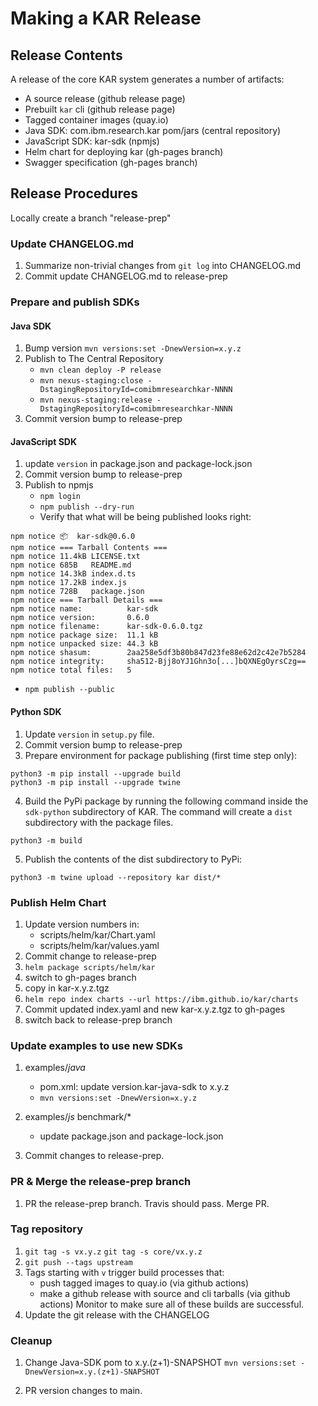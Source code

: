 # Making a KAR Release

## Release Contents

A release of the core KAR system generates a number of artifacts:

+ A source release (github release page)
+ Prebuilt `kar` cli (github release page)
+ Tagged container images (quay.io)
+ Java SDK: com.ibm.research.kar pom/jars (central repository)
+ JavaScript SDK: kar-sdk (npmjs)
+ Helm chart for deploying kar (gh-pages branch)
+ Swagger specification (gh-pages branch)

## Release Procedures

Locally create a branch "release-prep"

### Update CHANGELOG.md

1. Summarize non-trivial changes from `git log` into CHANGELOG.md
2. Commit update CHANGELOG.md to release-prep

### Prepare and publish SDKs

#### Java SDK

1. Bump version `mvn versions:set -DnewVersion=x.y.z`
2. Publish to The Central Repository
    + `mvn clean deploy -P release`
    + `mvn nexus-staging:close -DstagingRepositoryId=comibmresearchkar-NNNN`
    + `mvn nexus-staging:release -DstagingRepositoryId=comibmresearchkar-NNNN`
3. Commit version bump to release-prep

#### JavaScript SDK

1. update `version` in package.json and package-lock.json
2. Commit version bump to release-prep
3. Publish to npmjs
   + `npm login`
   + `npm publish --dry-run`
   + Verify that what will be being published looks right:
```
npm notice 📦  kar-sdk@0.6.0
npm notice === Tarball Contents ===
npm notice 11.4kB LICENSE.txt
npm notice 685B   README.md
npm notice 14.3kB index.d.ts
npm notice 17.2kB index.js
npm notice 728B   package.json
npm notice === Tarball Details ===
npm notice name:          kar-sdk
npm notice version:       0.6.0
npm notice filename:      kar-sdk-0.6.0.tgz
npm notice package size:  11.1 kB
npm notice unpacked size: 44.3 kB
npm notice shasum:        2aa258e5df3b80b847d23fe88e62d2c42e7b5284
npm notice integrity:     sha512-Bjj8oYJ1Ghn3o[...]bQXNEgOyrsCzg==
npm notice total files:   5
```
   + `npm publish --public`

#### Python SDK

1. Update `version` in `setup.py` file.
2. Commit version bump to release-prep
3. Prepare environment for package publishing (first time step only):
```
python3 -m pip install --upgrade build
python3 -m pip install --upgrade twine
```
4. Build the PyPi package by running the following command inside the `sdk-python` subdirectory of KAR. The command will create a `dist` subdirectory with the package files.
```
python3 -m build
```
5. Publish the contents of the dist subdirectory to PyPi:
```
python3 -m twine upload --repository kar dist/*
```

### Publish Helm Chart

1. Update version numbers in:
    + scripts/helm/kar/Chart.yaml
    + scripts/helm/kar/values.yaml
2. Commit change to release-prep
3. `helm package scripts/helm/kar`
4. switch to gh-pages branch
5. copy in kar-x.y.z.tgz
5. `helm repo index charts --url https://ibm.github.io/kar/charts`
6. Commit updated index.yaml and new kar-x.y.z.tgz to gh-pages
7. switch back to release-prep branch

### Update examples to use new SDKs

1. examples/*java*
   + pom.xml: update version.kar-java-sdk to x.y.z
   + `mvn versions:set -DnewVersion=x.y.z`

2. examples/*js* benchmark/*
   + update package.json and package-lock.json

3. Commit changes to release-prep.

### PR & Merge the release-prep branch

1. PR the release-prep branch. Travis should pass. Merge PR.

### Tag repository

1. `git tag -s vx.y.z`
   `git tag -s core/vx.y.z`
2. `git push --tags upstream`
3. Tags starting with `v` trigger build processes that:
    * push tagged images to quay.io (via github actions)
    * make a github release with source and cli tarballs (via github actions)
   Monitor to make sure all of these builds are successful.
4. Update the git release with the CHANGELOG

### Cleanup

1. Change Java-SDK pom to x.y.(z+1)-SNAPSHOT
`mvn versions:set -DnewVersion=x.y.(z+1)-SNAPSHOT`

2. PR version changes to main.

